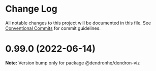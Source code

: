 # Change Log

All notable changes to this project will be documented in this file.
See [Conventional Commits](https://conventionalcommits.org) for commit guidelines.

# 0.99.0 (2022-06-14)

**Note:** Version bump only for package @dendronhq/dendron-viz
